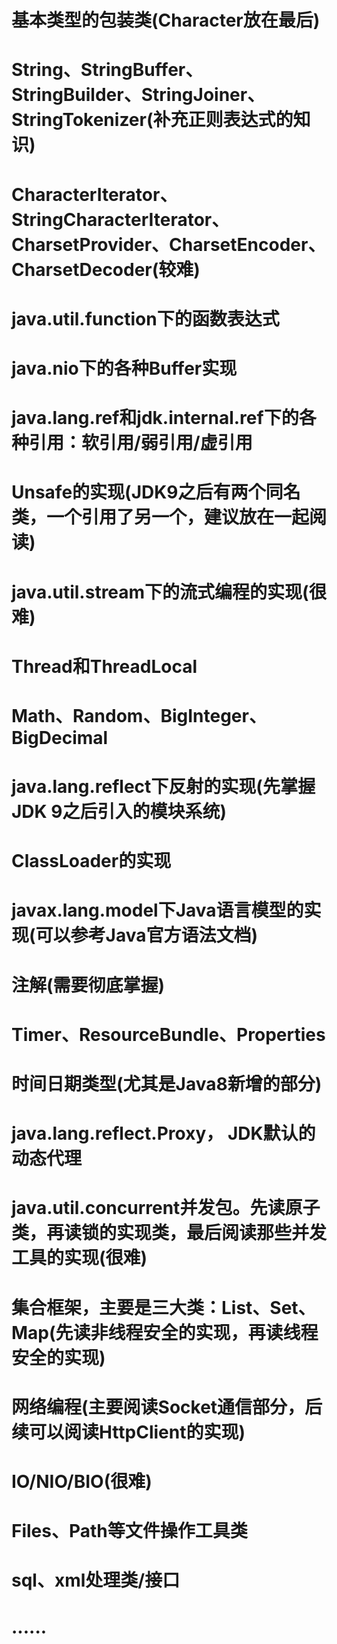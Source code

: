 # 基本类型的包装类(Character放在最后)
# String、StringBuffer、StringBuilder、StringJoiner、StringTokenizer(补充正则表达式的知识)
# CharacterIterator、StringCharacterIterator、CharsetProvider、CharsetEncoder、CharsetDecoder(较难)
# java.util.function下的函数表达式
# java.nio下的各种Buffer实现
# java.lang.ref和jdk.internal.ref下的各种引用：软引用/弱引用/虚引用
# Unsafe的实现(JDK9之后有两个同名类，一个引用了另一个，建议放在一起阅读)
# java.util.stream下的流式编程的实现(很难)
# Thread和ThreadLocal
# Math、Random、BigInteger、BigDecimal
# java.lang.reflect下反射的实现(先掌握JDK 9之后引入的模块系统)
# ClassLoader的实现
# javax.lang.model下Java语言模型的实现(可以参考Java官方语法文档)
# 注解(需要彻底掌握)
# Timer、ResourceBundle、Properties
# 时间日期类型(尤其是Java8新增的部分)
# java.lang.reflect.Proxy， JDK默认的动态代理
# java.util.concurrent并发包。先读原子类，再读锁的实现类，最后阅读那些并发工具的实现(很难)
# 集合框架，主要是三大类：List、Set、Map(先读非线程安全的实现，再读线程安全的实现)
# 网络编程(主要阅读Socket通信部分，后续可以阅读HttpClient的实现)
# IO/NIO/BIO(很难)
# Files、Path等文件操作工具类
# sql、xml处理类/接口
# ......